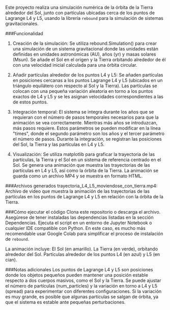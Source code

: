 Este proyecto realiza una simulación numérica de la órbita de la Tierra alrededor del Sol, junto con partículas ubicadas cerca de los puntos de Lagrange L4 y L5, usando la librería `rebound` para la simulación de sistemas gravitacionales.

###Funcionalidad
1. Creación de la simulación:
Se utiliza rebound.Simulation() para crear una simulación de un sistema gravitacional donde las unidades están definidas en unidades astronómicas (AU), años (yr) y masas solares (Msun).
Se añade el Sol en el origen y la Tierra orbitando alrededor de él con una velocidad inicial calculada para una órbita circular.

2. Añadir partículas alrededor de los puntos L4 y L5:
Se añaden partículas en posiciones cercanas a los puntos Lagrange L4 y L5 (ubicados en un triángulo equilátero con respecto al Sol y la Tierra).
Las partículas se colocan con una pequeña variación aleatoria en torno a los puntos exactos de L4 y L5 y se les asignan velocidades correspondientes a las de estos puntos.

3. Integración temporal:
El sistema se integra durante los años que se requieran con el número de pasos temporales necesarios para que la animación se vea correctamente. Mientras más años se introduzcan, más pasos requiere. Estos parámetros se pueden modificar en la línea "times",
donde el segundo parámetro son los años y el tercer parámetro el número de pasos. Durante la integración, se registran las posiciones del Sol, la Tierra y las partículas en L4 y L5.

4. Visualización:
Se utiliza matplotlib para graficar la trayectoria de las partículas, la Tierra y el Sol en un sistema de referencia centrado en el Sol.
Se genera una animación que muestra las trayectorias de las partículas en L4 y L5, así como la órbita de la Tierra.
La animación se guarda como un archivo MP4 y se muestra en formato HTML.

###Archivos generados
trayectoria_L4_L5_moviendose_con_tierra.mp4: Archivo de video que muestra la animación de las trayectorias de las partículas en los puntos de Lagrange L4 y L5 en relación con la órbita de la Tierra.


###Cómo ejecutar el código
Clona este repositorio o descarga el archivo.
Asegúrese de tener instaladas las dependencias listadas en la sección Dependencias.
Ejecuta el script en un entorno de Jupyter Notebook o cualquier IDE compatible con Python. En este caso, es mucho más recomendable usar Google Colab para simplificar el proceso de instalación de `rebound`.

La animación incluye:
El Sol (en amarillo).
La Tierra (en verde), orbitando alrededor del Sol.
Partículas alrededor de los puntos L4 (en azul) y L5 (en cian).

###Notas adicionales
Los puntos de Lagrange L4 y L5 son posiciones donde los objetos pequeños pueden mantener una posición estable respecto a dos cuerpos masivos, como el Sol y la Tierra.
Se puede ajustar el número de partículas (num_particles) y la variación en torno a L4 y L5 (spread) para experimentar con diferentes configuraciones. Si la variación es muy grande, es posible que algunas partículas se salgan de 
órbita, ya que el sistema es estable ante pequeñas perturbaciones.
